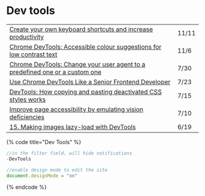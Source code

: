 # Dev tools

|  |  |
| :--- | :--- |
| [Create your own keyboard shortcuts and increase productivity](https://umaar.com/dev-tips/239-shortcut-editor/) | 11/11 |
| [Chrome DevTools: Accessible colour suggestions for low contrast text](https://umaar.com/dev-tips/236-accessible-colour-suggestions/) | 11/6 |
| [Chrome DevTools: Change your user agent to a predefined one or a custom one](https://umaar.com/dev-tips/234-custom-user-agent/) | 7/30 |
| [Use Chrome DevTools Like a Senior Frontend Developer](https://medium.com/javascript-in-plain-english/use-chrome-devtools-like-a-senior-frontend-developer-99a4740674) | 7/23 |
| [DevTools: How copying and pasting deactivated CSS styles works](https://umaar.com/dev-tips/232-copy-paste-deactivated-styles/) | 7/15 |
| [Improve page accessibility by emulating vision deficiencies](https://umaar.com/dev-tips/231-emulate-vision-deficiencies/) | 7/10 |
| [15. Making images lazy-load with DevTools](https://moderndevtools.com/lessons/15) | 6/19 |

{% code title="Dev Tools" %}
```javascript
//in the filter field, will hide notifications
-DevTools

//enable design mode to edit the site
document.designMode = "on"

```
{% endcode %}

